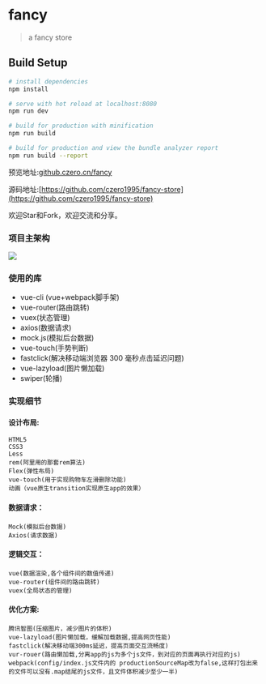 # fancy

> a fancy store

## Build Setup

``` bash
# install dependencies
npm install

# serve with hot reload at localhost:8080
npm run dev

# build for production with minification
npm run build

# build for production and view the bundle analyzer report
npm run build --report
```

预览地址:[github.czero.cn/fancy](github.czero.cn/fancy)

源码地址:[https://github.com/czero1995/fancy-store](https://github.com/czero1995/fancy-store)

欢迎Star和Fork，欢迎交流和分享。

### 项目主架构
![](http://www.z4a.net/images/2017/12/24/fancy_main.md.jpg)


### 使用的库

* vue-cli (vue+webpack脚手架)
* vue-router(路由跳转)
* vuex(状态管理)
* axios(数据请求)
* mock.js(模拟后台数据)
* vue-touch(手势判断)
* fastclick(解决移动端浏览器 300 毫秒点击延迟问题)
* vue-lazyload(图片懒加载)
* swiper(轮播)


### 实现细节

#### 设计布局: 

	HTML5 
	CSS3 
	Less
	rem(阿里用的那套rem算法)
	Flex(弹性布局)
	vue-touch(用于实现购物车左滑删除功能)
	动画（vue原生transition实现原生app的效果）
	
#### 数据请求：

	Mock(模拟后台数据)
	Axios(请求数据)

#### 逻辑交互：

	vue(数据渲染,各个组件间的数值传递)
	vue-router(组件间的路由跳转)
	vuex(全局状态的管理)
#### 优化方案: 

	腾讯智图(压缩图片，减少图片的体积) 
	vue-lazyload(图片懒加载，缓解加载数据,提高网页性能)
	fastclick(解决移动端300ms延迟，提高页面交互流畅度)
	vur-rouer(路由懒加载,分离app的js为多个js文件，到对应的页面再执行对应的js)
	webpack(config/index.js文件内的 productionSourceMap改为false,这样打包出来的文件可以没有.map结尾的js文件，且文件体积减少至少一半)

